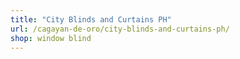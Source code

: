 ```yaml
---
title: "City Blinds and Curtains PH"
url: /cagayan-de-oro/city-blinds-and-curtains-ph/
shop: window blind
---
```

